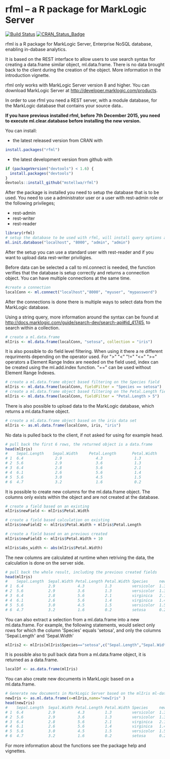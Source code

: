# rfml – a R package for MarkLogic Server
[![Build Status](https://travis-ci.org/mstellwa/rfml.svg?branch=master)](https://travis-ci.org/mstellwa/rfml)
[![CRAN_Status_Badge](http://www.r-pkg.org/badges/version/rfml)](http://cran.r-project.org/package=rfml)


rfml is a R package for MarkLogic Server, Enterprise NoSQL database, enabling in-dabase analytics.

It is based on the REST interface to allow users to use search syntax for creating a data.frame similar object, ml.data.frame. There is no data brought back to the client during the creation of the object. More information in the introduction vignette.

rfml only works with MarkLogic Server version 8 and higher. You can download MarkLogic Server at http://developer.marklogic.com/products.

In order to use rfml you need a REST server, with a module database, for the MarkLogic database that contains your source data..

**If you have previous installed rfml, before 7th December 2015, you need to execute ml.clear.database before installing the new version.**

You can install:

* the latest released version from CRAN with
```R
install.packages("rfml")
```

* the latest development version from github with
```R
if (packageVersion("devtools") < 1.6) {
  install.packages("devtools")
}
devtools::install_github("mstellwa/rfml")
```

After the package is installed you need to setup the database that is to be used. You need to use a administrator user or a user with rest-admin role or the following privileges; 

* rest-admin
* rest-writer
* rest-reader

```R
library(rfml)
# setup the database to be used with rfml, will install query options and transformation
ml.init.database("localhost", "8000", "admin", "admin")

````
After the setup you can use a standard user with rest-reader and if you want to upload data rest-writer priviligies.

Before data can be selected a call to ml.connect is needed, the function verifies that the database is setup correctly and returns a connection object. You can have multiple connections at the same time.
```R
#create a connection
localConn <- ml.connect("localhost","8000", "myuser", "mypassword")
```
After the connections is done there is multiple ways to select data from the MarkLogic database.

Using a string query, more information around the syntax can be found at http://docs.marklogic.com/guide/search-dev/search-api#id_41745, to search within a collection.
```R
# create a ml.data.frame
mlIris <- ml.data.frame(localConn, "setosa", collection = "iris")
```
It is also possible to do field level filtering. When using it there a re different requriments depending on the operator used. For ">"  "<"  "!=" "<=" ">=" operators a Element Range Index are needed on the field used, index can be created using the ml.add.index function. "==" can be used without Element Range Indexes.
```R
# create a ml.data.frame object based filtering on the Species field
mlIris <- ml.data.frame(localConn, fieldFilter = "Species == setosa")
# create a ml.data.frame object based filtering on the Petal.Length field, this requires a Element Range Index
mlIris <- ml.data.frame(localConn, fieldFilter = "Petal.Length > 5")
```
There is also possible to upload data to the MarkLogic database, which returns a ml.data.frame object.
```R
# create a ml.data.frame object based on the iris data set
mlIris <- as.ml.data.frame(localConn, iris, "iris")
```
No data is pulled back to the client, if not asked for using for example head.
```R
# pull back the first 6 rows, the returned object is a data.frame
head(mlIris)
#    Sepal.Length    Sepal.Width     Petal.Length       Petal.Width     Species
# 1  6.4              2.9               4.3              1.3            versicolor
# 2  5.6              2.9               3.6              1.3            versicolor
# 3  6.4              2.8               5.6              2.1            virginica
# 4  6.1              2.6               5.6              1.4            virginica
# 5  5.6              3.0               4.5              1.5            versicolor
# 6  4.7              3.2               1.6              0.2            setosa
```
It is possible to create new columns for the ml.data.frame object. The columns only exists within the object and are not created at the database. 
```R
# create a field based on an existing
mlIris$newField <- mlIris$Petal.Width

# create a field based calculation on existing
mlIris$newField2 <- mlIris$Petal.Width + mlIris$Petal.Length

# create a field based on an previous created
mlIris$newField3 <- mlIris$Petal.Width + 10

mlIris$abs_width <- abs(mlIris$Petal.Width)
```
The new columns are calculated at runtime when retriving the data, the calculation is done on the server side.
```R
# pull back the whole result, including the previous created fields
head(mlIris)
#    Sepal.Length  Sepal.Width Petal.Length Petal.Width Species     newField newField2 newField3 abs_width
# 1  6.4           2.9          4.3         1.3         versicolor  1.3       5.6      11.3       1.3
# 2  5.6           2.9          3.6         1.3         versicolor  1.3       4.9      11.3       1.3
# 3  6.4           2.8          5.6         2.1         virginica   2.1       7.7      12.1       2.1
# 4  6.1           2.6          5.6         1.4         virginica   1.4       7.0      11.4       1.4
# 5  5.6           3.0          4.5         1.5         versicolor  1.5       6.0      11.5       1.5
# 6  4.7           3.2          1.6         0.2         setosa      0.2       1.8      10.2       0.2
```
You can also extract a selection from a ml.data.frame into a new ml.data.frame. For example, the
following statements, would select only rows for which the column 'Species' equals 'setosa', and
only the columns 'Sepal.Length' and 'Sepal.Width'
```R
mlIris2 <- mlIris[mlIris$Species=="setosa",c("Sepal.Length","Sepal.Width")]
```
It is possible also to pull back data from a  ml.data.frame object, it is returned as a data.frame.
```R
localDf <- as.data.frame(mlIris)
```
You can also create new documents in MarkLogic based on a ml.data.frame.
```R
# Generate new documents in MarkLogic Server based on the mlIris ml-data.frame object.
newIris <- as.ml.data.frame(x=mlIris,name="newIris" )
head(newIris)
#    Sepal.Length  Sepal.Width Petal.Length Petal.Width Species     newField newField2 newField3 abs_width
# 1  6.4           2.9          4.3         1.3         versicolor  1.3       5.6      11.3       1.3
# 2  5.6           2.9          3.6         1.3         versicolor  1.3       4.9      11.3       1.3
# 3  6.4           2.8          5.6         2.1         virginica   2.1       7.7      12.1       2.1
# 4  6.1           2.6          5.6         1.4         virginica   1.4       7.0      11.4       1.4
# 5  5.6           3.0          4.5         1.5         versicolor  1.5       6.0      11.5       1.5
# 6  4.7           3.2          1.6         0.2         setosa      0.2       1.8      10.2       0.2
```

For more information about the functions see the package help and vignettes.
